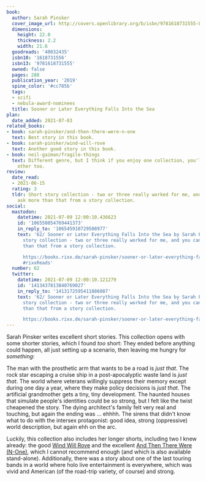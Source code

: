```yaml
---
book:
  author: Sarah Pinsker
  cover_image_url: http://covers.openlibrary.org/b/isbn/9781618731555-L.jpg
  dimensions:
    height: 22.0
    thickness: 2.2
    width: 21.6
  goodreads: '40032435'
  isbn10: '1618731556'
  isbn13: '9781618731555'
  owned: false
  pages: 288
  publication_year: '2019'
  spine_color: '#cc785b'
  tags:
  - scifi
  - nebula-award-nominees
  title: Sooner or Later Everything Falls Into the Sea
plan:
  date_added: 2021-07-03
related_books:
- book: sarah-pinsker/and-then-there-were-n-one
  text: Best story in this book.
- book: sarah-pinsker/wind-will-rove
  text: Another good story in this book.
- book: neil-gaiman/fragile-things
  text: Different genre, but I think if you enjoy one collection, you'll enjoy the
    other too.
review:
  date_read:
  - 2021-06-15
  rating: 3
  tldr: Short story collection - two or three really worked for me, and you can't
    ask more than that from a story collection.
social:
  mastodon:
    datetime: 2021-07-09 12:00:10.436623
    id: '106550054769441373'
    in_reply_to: '106545910729508977'
    text: '62/ Sooner or Later Everything Falls Into the Sea by Sarah Pinsker. Short
      story collection - two or three really worked for me, and you can''t ask more
      than that from a story collection.

      https://books.rixx.de/sarah-pinsker/sooner-or-later-everything-falls-into-the-sea/
      #rixxReads'
  number: 62
  twitter:
    datetime: 2021-07-09 12:00:10.121279
    id: '1413437813840769027'
    in_reply_to: '1413172595411886087'
    text: '62/ Sooner or Later Everything Falls Into the Sea by Sarah Pinsker. Short
      story collection - two or three really worked for me, and you can''t ask more
      than that from a story collection.

      https://books.rixx.de/sarah-pinsker/sooner-or-later-everything-falls-into-the-sea/'
---
```


Sarah Pinsker writes excellent short stories. This collection opens with some shorter stories, which I found *too*
short: They ended before anything could happen, all just setting up a scenario, then leaving me hungry for *something*:

The man with the prosthetic arm that wants to be a road is *just that*. The rock star escaping a cruise ship in a
post-apocalyptic waste land is *just that*. The world where veterans willingly suppress their memory except during one
day a year, where they make policy decisions is *just that*. The artificial grandmother gets a tiny, tiny development.
The haunted houses that simulate people's identities could be so strong, but I felt like the twist cheapened the story.
The dying architect's family felt very real and touching, but again the ending was … ehhhh. The sirens that didn't know
what to do with the intersex protagonist: good idea, strong (oppressive) world description, but again ehh on the arc.

Luckily, this collection also includes her longer shorts, including two I knew already: the good [Wind Will
Rove](https://books.rixx.de/sarah-pinsker/wind-will-rove/) and the excellent [And Then There Were
(N-One)](https://books.rixx.de/sarah-pinsker/and-then-there-were-n-one/), which I cannot recommend enough (and which is
also available stand-alone). Additionally, there was a story about one of the last touring bands in a world where
holo live entertainment is everywhere, which was vivid and American (of the road-trip variety, of course) and strong.
